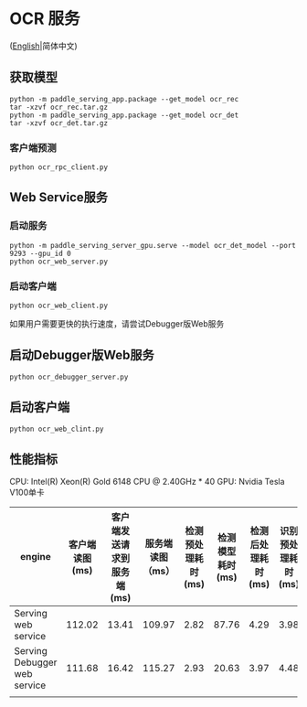 # OCR 服务

([English](./README.md)|简体中文)

## 获取模型
```
python -m paddle_serving_app.package --get_model ocr_rec
tar -xzvf ocr_rec.tar.gz
python -m paddle_serving_app.package --get_model ocr_det
tar -xzvf ocr_det.tar.gz
```

### 客户端预测

```
python ocr_rpc_client.py
```

## Web Service服务

### 启动服务

```
python -m paddle_serving_server_gpu.serve --model ocr_det_model --port 9293 --gpu_id 0
python ocr_web_server.py
```

### 启动客户端
```
python ocr_web_client.py
```

如果用户需要更快的执行速度，请尝试Debugger版Web服务
## 启动Debugger版Web服务
```
python ocr_debugger_server.py
```

## 启动客户端
```
python ocr_web_clint.py
```

## 性能指标

CPU: Intel(R) Xeon(R) Gold 6148 CPU @ 2.40GHz * 40
GPU: Nvidia Tesla V100单卡

| engine                       | 客户端读图(ms) | 客户端发送请求到服务端(ms) | 服务端读图（ms） | 检测预处理耗时(ms) | 检测模型耗时(ms) | 检测后处理耗时(ms) | 识别预处理耗时(ms) | 识别模型耗时(ms) | 识别后处理耗时(ms) | 服务端回传客户端时间(ms) | 服务端整体耗时(ms) | 空跑耗时(ms) | 整体耗时（ms) |
|------------------------------|----------------|----------------------------|------------------|--------------------|------------------|--------------------|--------------------|------------------|--------------------|--------------------------|--------------------|--------------|---------------|
| Serving web service          | 112.02         | 13.41                      | 109.97           | 2.82               | 87.76            | 4.29               | 3.98               | 78.51            | 3.66               | 4.12                     | 181.02             | 239.52       | 420.54        |
| Serving Debugger web service | 111.68         | 16.42                      | 115.27           | 2.93               | 20.63            | 3.97               | 4.48               | 13.84            | 3.60               | 6.91                     | 49.45              | 250.28       | 299.73        |
|                              |                |                            |                  |                    |                  |                    |                    |                  |                    |                          |                    |              |               |
